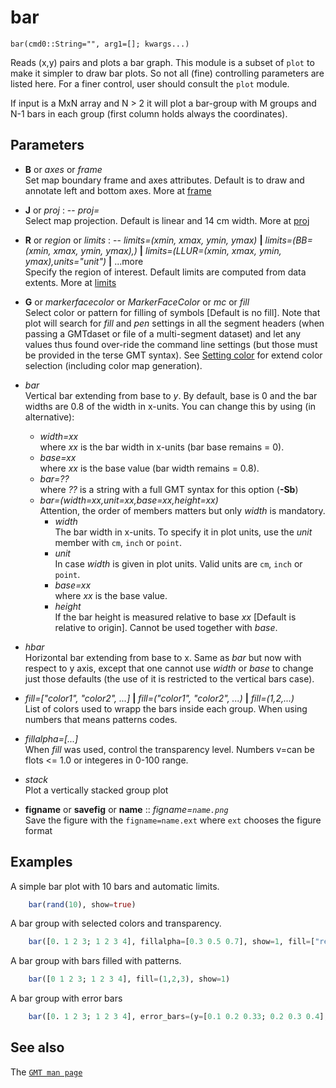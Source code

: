 # bar

	bar(cmd0::String="", arg1=[]; kwargs...)

Reads (x,y) pairs and plots a bar graph. This module is a subset of `plot` to make it simpler to draw bar
plots. So not all (fine) controlling parameters are listed here. For a finer control, user should
consult the `plot` module.

If input is a MxN array and N > 2 it will plot a bar-group with M groups and N-1 bars in each group (first
column holds always the coordinates).

Parameters
----------

- **B** or *axes* or *frame*\
  Set map boundary frame and axes attributes. Default is to draw and annotate left and bottom axes.
  More at [frame](@ref)

- **J** or *proj* : -- *proj=<parameters>*\
  Select map projection. Default is linear and 14 cm width. More at [proj](@ref)

- **R** or *region* or *limits* : -- *limits=(xmin, xmax, ymin, ymax)* **|** *limits=(BB=(xmin, xmax, ymin, ymax),)*
   **|** *limits=(LLUR=(xmin, xmax, ymin, ymax),units="unit")* **|** ...more \
   Specify the region of interest. Default limits are computed from data extents. More at [limits](@ref)

- **G** or *markerfacecolor* or *MarkerFaceColor* or *mc* or *fill*\
   Select color or pattern for filling of symbols [Default is no fill]. Note that plot will search for *fill*
   and *pen* settings in all the segment headers (when passing a GMTdaset or file of a multi-segment dataset)
   and let any values thus found over-ride the command line settings (but those must be provided in the terse GMT
   syntax). See [Setting color](@ref) for extend color selection (including color map generation).

- *bar*\
   Vertical bar extending from base to *y*. By default, base is 0 and the bar widths are 0.8 of the width in
   x-units. You can change this by using (in alternative):
     - *width=xx*\
        where *xx* is the bar width in x-units (bar base remains = 0).
     - *base=xx*\
        where *xx* is the base value (bar width remains = 0.8).
     - *bar=??*\
        where *??* is a string with a full GMT syntax for this option (**-Sb**)
     - *bar=(width=xx,unit=xx,base=xx,height=xx)*\
        Attention, the order of members matters but only *width* is mandatory.
       - *width*\
          The bar width in x-units. To specify it in plot units, use the *unit* member with `cm`, `inch` or `point`.
       - *unit*\
          In case *width* is given in plot units. Valid units are `cm`, `inch` or `point`.
       - *base=xx*\
          where *xx* is the base value.
       - *height*\
          If the bar height is measured relative to base *xx* [Default is relative to origin].
          Cannot be used together with *base*.

- *hbar*\
   Horizontal bar extending from base to x. Same as *bar* but now with respect to y axis, except that one
   cannot use *width* or *base* to change just those defaults (the use of it is restricted to the vertical
   bars case).

- *fill=["color1", "color2", ...]* **|** *fill=("color1", "color2", ...)* **|** *fill=(1,2,...)*\
   List of colors used to wrapp the bars inside each group. When using numbers that means patterns codes.

- *fillalpha=[...]*\
   When *fill* was used, control the transparency level. Numbers v=can be flots <= 1.0 or integeres in 0-100 range.

- *stack*\
   Plot a vertically stacked group plot

- **figname** or **savefig** or **name** :: *figname=`name.png`*\
   Save the figure with the `figname=name.ext` where `ext` chooses the figure format

Examples
--------

A simple bar plot with 10 bars and automatic limits.

```julia
    bar(rand(10), show=true)
```

A bar group with selected colors and transparency.
```julia
    bar([0. 1 2 3; 1 2 3 4], fillalpha=[0.3 0.5 0.7], show=1, fill=["red" "green" "blue"])
```

A bar group with bars filled with patterns.
```julia
    bar([0 1 2 3; 1 2 3 4], fill=(1,2,3), show=1)
```

A bar group with error bars
```julia
    bar([0. 1 2 3; 1 2 3 4], error_bars=(y=[0.1 0.2 0.33; 0.2 0.3 0.4],), show=1)
```

See also
--------

The [`GMT man page`](https://gmt.soest.hawaii.edu/doc/latest/plot.html)